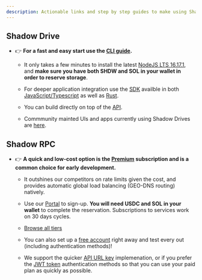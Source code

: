 ```yaml
---
description: Actionable links and step by step guides to make using Shadow Cloud services as easy as possible!
---
```


## Shadow Drive

* 👉 **For a fast and easy start use the [CLI guide](shadow-drive/the-cli.md).**

    * It only takes a few minutes to install the latest [NodeJS LTS 16.17.1](https://nodejs.org/en/download/), and **make sure you have both SHDW and SOL in your wallet in order to reserve storage**.

    * For deeper application integration use the [SDK](shadow-drive/the-sdk.md) availble in both [JavaScript/Typescript](https://www.npmjs.com/package/@shadow-drive/sdk) as well as [Rust](https://crates.io/crates/shadow-drive-rust).

    * You can build directly on top of the [API](shadow-drive/the-api.md).

    * Commmunity mainted UIs and apps currently using Shadow Drives are [here](shadow-drive/community-mainted-uis.md).


## Shadow RPC

* 👉 **A quick and low-cost option is the [Premium](shadow-rpc/README.md) subscription and is a common choice for early development.**

    * It outshines our competitors on rate limits given the cost, and provides automatic global load balancing (GEO-DNS routing) natively.

    * Use our [Portal](https://portal.genesysgo.net/premium/reserve) to sign-up. **You will need USDC and SOL in your wallet** to complete the reservation. Subscriptions to services work on 30 days cycles.

    * [Browse all tiers](shadow-rpc/README.md)

    * You can also set up a [free account](shadow-rpc/reserve-shadow-rpc-account.md) right away and test every out (including authentication methods)! 
    
    * We support the quicker [API URL key](shadow-rpc/authentication.md) implemenation, or if you prefer the [JWT token](shadow-rpc/authentication.md) authentication methods so that you can use your paid plan as quickly as possible. 



